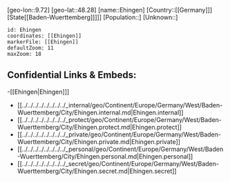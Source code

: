 ﻿---
location: [48.28,9.72]
mapzoom: [7,12] 
mapmarker: city 
type: City
tags:
- geo/City


SpocWebEntityId: 29987
isDeleted: false
confidential: public

---
[geo-lon::9.72]
[geo-lat::48.28]
[name::Ehingen]
[Country::[[Germany]]]
[State[[Baden-Wuerttemberg]]]]]
[Population::]
[Unknown::]


```leaflet
id: Ehingen
coordinates: [[Ehingen]]
markerFile: [[Ehingen]]
defaultZoom: 11 
maxZoom: 18
```


## Confidential Links & Embeds: 
-[[Ehingen|Ehingen]]] 
- [[../../../../../../../../_internal/geo/Continent/Europe/Germany/West/Baden-Wuerttemberg/City/Ehingen.internal.md|Ehingen.internal]] 
- [[../../../../../../../../_protect/geo/Continent/Europe/Germany/West/Baden-Wuerttemberg/City/Ehingen.protect.md|Ehingen.protect]] 
- [[../../../../../../../../_private/geo/Continent/Europe/Germany/West/Baden-Wuerttemberg/City/Ehingen.private.md|Ehingen.private]] 
- [[../../../../../../../../_personal/geo/Continent/Europe/Germany/West/Baden-Wuerttemberg/City/Ehingen.personal.md|Ehingen.personal]] 
- [[../../../../../../../../_secret/geo/Continent/Europe/Germany/West/Baden-Wuerttemberg/City/Ehingen.secret.md|Ehingen.secret]] 
